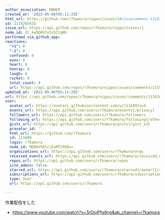 ```yaml
---
author_association: OWNER
created_at: '2022-05-06T05:11:29Z'
html_url: https://github.com/r7kamura/nippo/issues/1#issuecomment-1119265633
id: 1119265633
issue_url: https://api.github.com/repos/r7kamura/nippo/issues/1
node_id: IC_kwDOHSfx5s5CtqNh
performed_via_github_app:
reactions:
  "+1": 0
  "-1": 0
  confused: 0
  eyes: 0
  heart: 0
  hooray: 0
  laugh: 0
  rocket: 0
  total_count: 0
  url: https://api.github.com/repos/r7kamura/nippo/issues/comments/1119265633/reactions
updated_at: '2022-05-06T05:11:29Z'
url: https://api.github.com/repos/r7kamura/nippo/issues/comments/1119265633
user:
  avatar_url: https://avatars.githubusercontent.com/u/111689?v=4
  events_url: https://api.github.com/users/r7kamura/events{/privacy}
  followers_url: https://api.github.com/users/r7kamura/followers
  following_url: https://api.github.com/users/r7kamura/following{/other_user}
  gists_url: https://api.github.com/users/r7kamura/gists{/gist_id}
  gravatar_id: ''
  html_url: https://github.com/r7kamura
  id: 111689
  login: r7kamura
  node_id: MDQ6VXNlcjExMTY4OQ==
  organizations_url: https://api.github.com/users/r7kamura/orgs
  received_events_url: https://api.github.com/users/r7kamura/received_events
  repos_url: https://api.github.com/users/r7kamura/repos
  site_admin: false
  starred_url: https://api.github.com/users/r7kamura/starred{/owner}{/repo}
  subscriptions_url: https://api.github.com/users/r7kamura/subscriptions
  type: User
  url: https://api.github.com/users/r7kamura

---
```

作業配信をした

- https://www.youtube.com/watch?v=3rDojPfg9ng&ab_channel=r7kamura